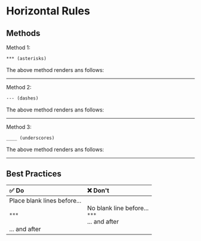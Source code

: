 # Horizontal Rules

## Methods

Method 1:

```markdown
*** (asterisks)
```

The above method renders ans follows:

***

Method 2:

```markdown
--- (dashes)
```

The above method renders ans follows:

---

Method 3:

```markdown
____ (underscores)
```

The above method renders ans follows:

____

## Best Practices

| ✅ Do | ❌ Don't |
| :--- | :--- |
| Place blank lines before...</br></br>`***`</br></br>... and after | No blank line before...</br>`***`</br>... and after |
